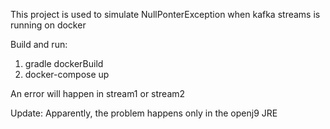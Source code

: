 This project is used to simulate NullPonterException when kafka streams is running on docker 

Build and run:

1. gradle dockerBuild
2. docker-compose up

An error will happen in stream1 or stream2

Update:
Apparently, the problem happens only in the openj9 JRE
